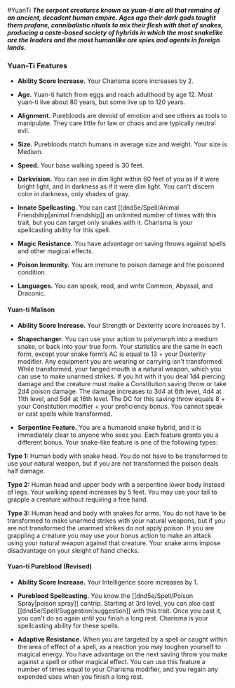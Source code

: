 #YuanTi
***The serpent creatures known as yuan-ti are all that remains of an ancient, decadent human empire. Ages ago their dark gods taught them profane, cannibalistic rituals to mix their flesh with that of snakes, producing a caste-based society of hybrids in which the most snakelike are the leaders and the most humanlike are spies and agents in foreign lands.***

### Yuan-Ti Features
- **Ability Score Increase.** Your Charisma score increases by 2.

- **Age.** Yuan-ti hatch from eggs and reach adulthood by age 12. Most yuan-ti live about 80 years, but some live up to 120 years.

- **Alignment.** Purebloods are devoid of emotion and see others as tools to manipulate. They care little for law or chaos and are typically neutral evil.

- **Size.** Purebloods match humans in average size and weight. Your size is Medium.

- **Speed.** Your base walking speed is 30 feet.

- **Darkvision.** You can see in dim light within 60 feet of you as if it were bright light, and in darkness as if it were dim light. You can't discern color in darkness, only shades of gray.

- **Innate Spellcasting.** You can cast [[dnd5e/Spell/Animal Friendship\|animal friendship]] an unlimited number of times with this trait, but you can target only snakes with it. Charisma is your spellcasting ability for this spell.

- **Magic Resistance.** You have advantage on saving throws against spells and other magical effects.

- **Poison Immunity.** You are immune to poison damage and the poisoned condition.

- **Languages.** You can speak, read, and write Common, Abyssal, and Draconic.

#### Yuan-ti Malison
- **Ability Score Increase.** Your Strength or Dexterity score increases by 1.

- **Shapechanger.** You can use your action to polymorph into a medium snake, or back into your true form. Your statistics are the same in each form, except your snake form’s AC is equal to 13 + your Dexterity modifier. Any equipment you are wearing or carrying isn't transformed.
While transformed, your fanged mouth is a natural weapon, which you can use to make unarmed strikes. If you hit with it you deal 1d4 piercing damage and the creature must make a Constitution saving throw or take 2d4 poison damage. The damage increases to 3d4 at 6th level, 4d4 at 11th level, and 5d4 at 16th level.
The DC for this saving throw equals 8 + your Constitution modifier + your proficiency bonus. You cannot speak or cast spells while transformed.

- **Serpentine Feature.** You are a humanoid snake hybrid, and it is immediately clear to anyone who sees you. Each feature grants you a different bonus. Your snake-like feature is one of the following types:

**Type 1:** Human body with snake head. You do not have to be transformed to use your natural weapon, but if you are not transformed the poison deals half damage.

**Type 2:** Human head and upper body with a serpentine lower body instead of legs. Your walking speed increases by 5 feet. You may use your tail to grapple a creature without requiring a free hand.

**Type 3:** Human head and body with snakes for arms. You do not have to be transformed to make unarmed strikes with your natural weapons, but if you are not transformed the unarmed strikes do not apply poison. If you are grappling a
creature you may use your bonus action to make an attack using your natural weapon against that creature. Your snake arms impose disadvantage on your sleight of hand checks. 

#### Yuan-ti Pureblood (Revised)
- **Ability Score Increase.** Your Intelligence score increases by 1.

- **Pureblood Spellcasting.** You know the [[dnd5e/Spell/Poison Spray\|poison spray]] cantrip. Starting at 3rd level, you can also cast [[dnd5e/Spell/Suggestion\|suggestion]] with this trait. Once you cast it, you can't do so again until you finish a long rest. Charisma is your spellcasting ability for these spells.

- **Adaptive Resistance.** When you are targeted by a spell or caught within the area of effect of a spell, as a reaction you may toughen yourself to magical energy. You have advantage on the next saving throw you make against a spell or other magical effect. You can use this feature a number of times equal to your Charisma modifier, and you regain any expended uses when you finish a long rest.